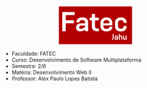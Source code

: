 <div align="center">

![FATEC](https://github.com/Evelyn-Cass/fatec-desenvolvimento-web/blob/main/img/fatec.png)

</div>

- Faculdade: FATEC
- Curso: Desenvolvimento de Software Multiplataforma
- Semestre: 2/6
- Matéria: Desenvolvimento Web II
- Professor: Alex Paulo Lopes Batista


